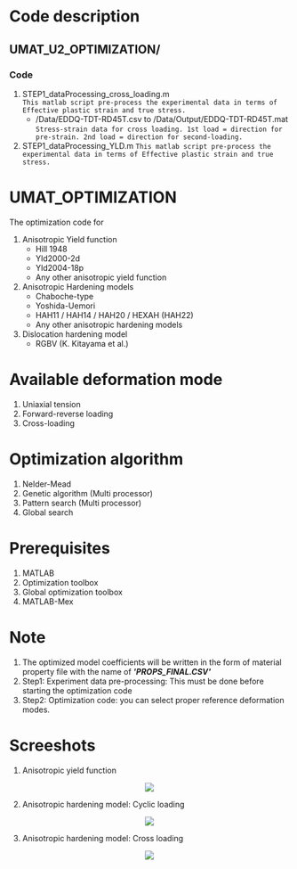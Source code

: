 # Code description
## UMAT_U2_OPTIMIZATION/
### Code
  1. STEP1_dataProcessing_cross_loading.m <br />
  `This matlab script pre-process the experimental data in terms of Effective plastic strain and true stress.`
        - /Data/EDDQ-TDT-RD45T.csv to /Data/Output/EDDQ-TDT-RD45T.mat
        `Stress-strain data for cross loading. 1st load = direction for pre-strain. 2nd load = direction for second-loading.`
  2. STEP1_dataProcessing_YLD.m 
    `This matlab script pre-process the experimental data in terms of Effective plastic strain and true stress.`

# UMAT_OPTIMIZATION
The optimization code for
  1. Anisotropic Yield function
        - Hill 1948
        - Yld2000-2d
        - Yld2004-18p
        + Any other anisotropic yield function
  2. Anisotropic Hardening models
        - Chaboche-type
        - Yoshida-Uemori
        - HAH11 / HAH14 / HAH20 / HEXAH (HAH22)
        + Any other anisotropic hardening models
  3. Dislocation hardening model
        - RGBV (K. Kitayama et al.)

# Available deformation mode
  1. Uniaxial tension
  2. Forward-reverse loading
  3. Cross-loading
  
# Optimization algorithm
  1. Nelder-Mead
  2. Genetic algorithm (Multi processor)
  3. Pattern search (Multi processor)
  4. Global search

# Prerequisites
  1. MATLAB
  2. Optimization toolbox
  3. Global optimization toolbox
  4. MATLAB-Mex

# Note
  1. The optimized model coefficients will be written in the form of material property file with the name of ***'PROPS_FINAL.CSV'***
  2. Step1: Experiment data pre-processing: This must be done before starting the optimization code
  3. Step2: Optimization code: you can select proper reference deformation modes.
  
# Screeshots
1. Anisotropic yield function
<p align="center"><img src="https://github.com/theysy/UMAT_OPTIMIZATION_PUBLIC/blob/main/Screenshots/AA2090_YLD2004_OPT.png"></p>

2. Anisotropic hardening model: Cyclic loading
<p align="center"><img src="https://github.com/theysy/UMAT_OPTIMIZATION_PUBLIC/blob/main/Screenshots/HAH20_CYCLIC_OPT.png"></p>

3. Anisotropic hardening model: Cross loading
<p align="center"><img src="https://github.com/theysy/UMAT_OPTIMIZATION_PUBLIC/blob/main/Screenshots/HAH20_CROSS_OPT.png"></p>
